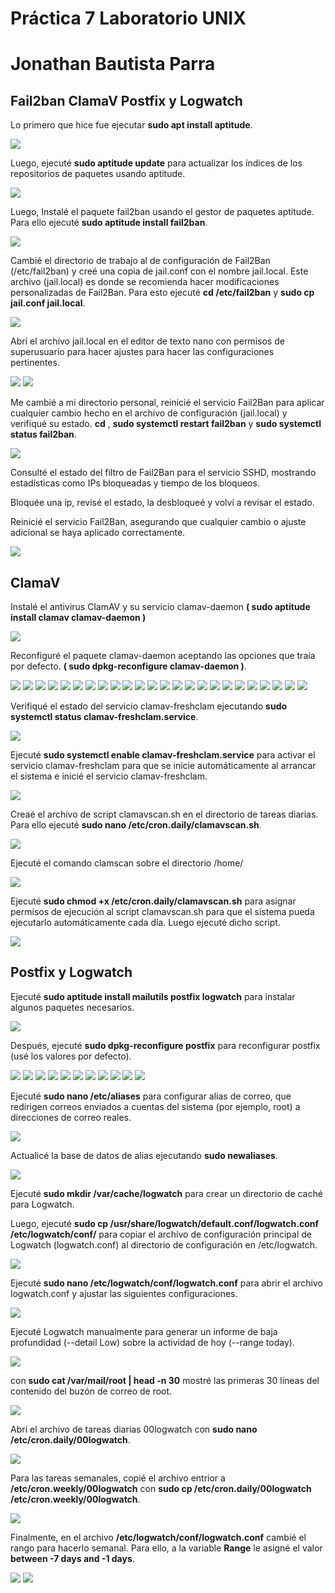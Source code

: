 # Práctica 7 Laboratorio UNIX
# Jonathan Bautista Parra
## Fail2ban ClamaV Postfix y Logwatch

Lo primero que hice fue ejecutar **sudo apt install aptitude**.

![](Practica7/unix7.1.png)

Luego, ejecuté **sudo aptitude update** para actualizar los índices de los repositorios de paquetes usando aptitude.

![](Practica7/unix7.2.png)

Luego, Instalé el paquete fail2ban usando el gestor de paquetes aptitude. Para ello ejecuté **sudo aptitude install fail2ban**.

![](Practica7/unix7.4.png)

Cambié el directorio de trabajo al de configuración de Fail2Ban (/etc/fail2ban) y creé una copia de jail.conf con el nombre jail.local. Este archivo (jail.local) es donde se recomienda hacer modificaciones personalizadas de Fail2Ban. Para esto ejecuté **cd /etc/fail2ban** y **sudo cp jail.conf jail.local**.

![](Practica7/unix7.65.png)

Abrí el archivo jail.local en el editor de texto nano con permisos de superusuario para hacer ajustes para hacer las configuraciones pertinentes.

![](Practica7/unix7.5.png)
![](Practica7/unix7.6.png)

Me cambié a mi directorio personal, reinicié el servicio Fail2Ban para aplicar cualquier cambio hecho en el archivo de configuración (jail.local) y verifiqué su estado.
**cd** , **sudo systemctl restart fail2ban** y **sudo systemctl status fail2ban**.

![](Practica7/unix7.7.png)

Consulté el estado del filtro de Fail2Ban para el servicio SSHD, mostrando estadísticas como IPs bloqueadas y tiempo de los bloqueos.

Bloquée una ip, revisé el estado, la desbloqueé y volví a revisar el estado.

 Reinicié el servicio Fail2Ban, asegurando que cualquier cambio o ajuste adicional se haya aplicado correctamente.

![](Practica7/unix7.10.png)

## ClamaV

Instalé el antivirus ClamAV y su servicio clamav-daemon **( sudo aptitude install clamav clamav-daemon )**

![](Practica7/unix7.11.png)

Reconfiguré el paquete clamav-daemon aceptando las opciones que traía por defecto. **( sudo dpkg-reconfigure clamav-daemon )**.

![](Practica7/unix7.12.png)
![](Practica7/unix7.13.png)
![](Practica7/unix7.14.png)
![](Practica7/unix7.15.png)
![](Practica7/unix7.16.png)
![](Practica7/unix7.17.png)
![](Practica7/unix7.18.png)
![](Practica7/unix7.19.png)
![](Practica7/unix7.20.png)
![](Practica7/unix7.21.png)
![](Practica7/unix7.22.png)
![](Practica7/unix7.23.png)
![](Practica7/unix7.24.png)
![](Practica7/unix7.25.png)
![](Practica7/unix7.26.png)
![](Practica7/unix7.27.png)
![](Practica7/unix7.28.png)
![](Practica7/unix7.29.png)
![](Practica7/unix7.30.png)
![](Practica7/unix7.31.png)
![](Practica7/unix7.32.png)
![](Practica7/unix7.33.png)
![](Practica7/unix7.34.png)
![](Practica7/unix7.35.png)

Verifiqué el estado del servicio clamav-freshclam ejecutando **sudo systemctl status clamav-freshclam.service**.

![](Practica7/unix7.36.png)

Ejecuté **sudo systemctl enable clamav-freshclam.service** para activar el servicio clamav-freshclam para que se inicie automáticamente al arrancar el sistema e inicié el servicio clamav-freshclam.

![](Practica7/unix7.38.png)

Creaé el archivo de script clamavscan.sh en el directorio de tareas diarias. Para ello ejecuté **sudo nano /etc/cron.daily/clamavscan.sh**.

![](Practica7/unix7.39.png)

Ejecuté el comando clamscan sobre el directorio /home/

![](Practica7/unix7.40.png)

Ejecuté **sudo chmod +x /etc/cron.daily/clamavscan.sh** para asignar permisos de ejecución al script clamavscan.sh para que el sistema pueda ejecutarlo automáticamente cada día. Luego ejecuté dicho script.

![](Practica7/unix7.42.png)

## Postfix y Logwatch

Ejecuté **sudo aptitude install mailutils postfix logwatch** para instalar algunos paquetes necesarios.

![](Practica7/unix7.43.png)

Después, ejecuté **sudo dpkg-reconfigure postfix** para reconfigurar postfix (usé los valores por defecto).

![](Practica7/unix7.46.png)
![](Practica7/unix7.44.png)
![](Practica7/unix7.45.png)
![](Practica7/unix7.47.png)
![](Practica7/unix7.48.png)
![](Practica7/unix7.49.png)
![](Practica7/unix7.50.png)
![](Practica7/unix7.51.png)
![](Practica7/unix7.52.png)
![](Practica7/unix7.53.png)
![](Practica7/unix7.54.png)

Ejecuté **sudo nano /etc/aliases** para configurar alias de correo, que redirigen correos enviados a cuentas del sistema (por ejemplo, root) a direcciones de correo reales.

![](Practica7/unix7.55.png)

Actualicé la base de datos de alias ejecutando **sudo newaliases**.

![](Practica7/unix7.56.png)

Ejecuté **sudo mkdir /var/cache/logwatch** para crear un directorio de caché para Logwatch.

Luego, ejecuté **sudo cp /usr/share/logwatch/default.conf/logwatch.conf /etc/logwatch/conf/** para copiar el archivo de configuración principal de Logwatch (logwatch.conf) al directorio de configuración en /etc/logwatch.

![](Practica7/unix7.57.png)

Ejecuté **sudo nano /etc/logwatch/conf/logwatch.conf** para abrir el archivo logwatch.conf y ajustar las siguientes configuraciones.

![](Practica7/unix7.58.png)

Ejecuté Logwatch manualmente para generar un informe de baja profundidad (--detail Low) sobre la actividad de hoy (--range today).

![](Practica7/unix7.59.png)

con **sudo cat /var/mail/root | head -n 30** mostré las primeras 30 líneas del contenido del buzón de correo de root.

![](Practica7/unix7.60.png)

Abrí el archivo de tareas diarias 00logwatch con **sudo nano /etc/cron.daily/00logwatch**. 

![](Practica7/unix7.61.png)

Para las tareas semanales, copié el archivo entrior a **/etc/cron.weekly/00logwatch** con **sudo cp /etc/cron.daily/00logwatch /etc/cron.weekly/00logwatch**.

![](Practica7/unix7.62.png)

Finalmente, en el archivo **/etc/logwatch/conf/logwatch.conf** cambié el rango para hacerlo semanal. Para ello, a la variable **Range** le asigné el valor **between -7 days and -1 days**.

![](Practica7/unix7.64.png)
![](Practica7/unix7.63.png)











